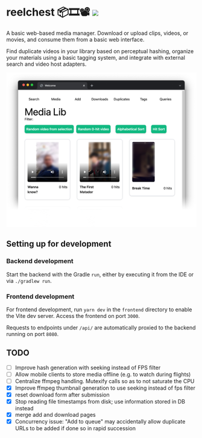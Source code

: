 # reelchest 📦🎞️📽️ ![](https://img.shields.io/badge/-in%20early%20development!-blueviolet)

A basic web-based media manager. Download or upload clips, videos, or movies, and consume them from a basic web
interface.

Find duplicate videos in your library based on perceptual hashing, organize your materials using a basic tagging system,
and integrate with external search and video host adapters.

![](screenshot.png)

## Setting up for development

### Backend development
Start the backend with the Gradle `run`, either by executing it from the IDE or via `./gradlew run`.

### Frontend development
For frontend development, run `yarn dev` in the `frontend` directory to enable the Vite dev server. Access the frontend on port `3000`.

Requests to endpoints under `/api/` are automatically proxied to the backend running on port `8080`.

## TODO

- [ ] Improve hash generation with seeking instead of FPS filter
- [ ] Allow mobile clients to store media offline (e.g. to watch during flights)
- [ ] Centralize ffmpeg handling. Mutexify calls so as to not saturate the CPU
- [x] Improve ffmpeg thumbnail generation to use seeking instead of fps filter
- [x] reset download form after submission
- [x] Stop reading file timestamps from disk; use information stored in DB instead
- [x] merge add and download pages
- [x] Concurrency issue: "Add to queue" may accidentally allow duplicate URLs to be added if done so in rapid succession
